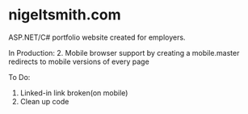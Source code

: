 # nigeltsmith.com
ASP.NET/C# portfolio website created for employers.  

In Production:
2. Mobile browser support by creating a mobile.master redirects to mobile versions of every page

To Do:  
1. Linked-in link broken(on mobile)
2. Clean up code
